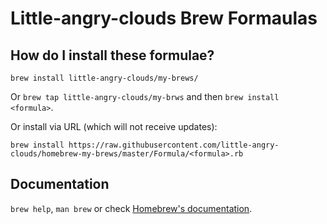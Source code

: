# Little-angry-clouds Brew Formaulas

## How do I install these formulae?
`brew install little-angry-clouds/my-brews/`

Or `brew tap little-angry-clouds/my-brws` and then `brew install <formula>`.

Or install via URL (which will not receive updates):

```
brew install https://raw.githubusercontent.com/little-angry-clouds/homebrew-my-brews/master/Formula/<formula>.rb
```

## Documentation
`brew help`, `man brew` or check [Homebrew's documentation](https://docs.brew.sh).
